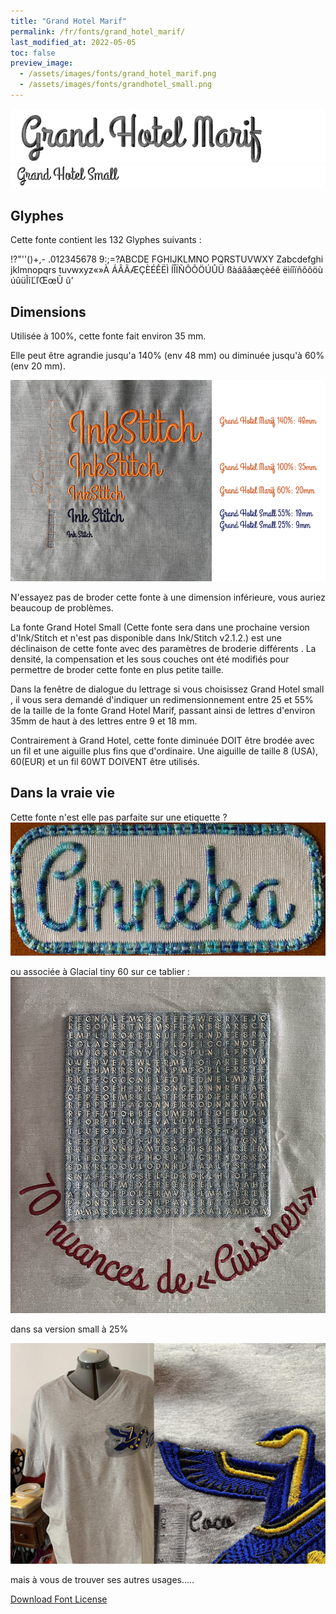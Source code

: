```yaml
---
title: "Grand Hotel Marif"
permalink: /fr/fonts/grand_hotel_marif/
last_modified_at: 2022-05-05
toc: false
preview_image: 
  - /assets/images/fonts/grand_hotel_marif.png
  - /assets/images/fonts/grandhotel_small.png
---
```

![grand_hotel_marif](/assets/images/fonts/grand_hotel_marif.png)
![grand_hotel_marif](/assets/images/fonts/grandhotel_small.png)


## Glyphes
Cette fonte contient les 132 Glyphes suivants :

!?"''()+,-
.012345678
9:;=?ABCDE
FGHIJKLMNO
PQRSTUVWXY
Zabcdefghi
jklmnopqrs
tuvwxyz«»À
ÁÂÃÆÇÈÉÊËÌ
ÍÎÏÑÔÕÖÚÛÜ
ßàáâãæçèéê
ëìíîïñôõöù
úûüĨĩĽľŒœŨ
ũ’


## Dimensions

Utilisée à 100%, cette fonte fait environ 35 mm.

Elle peut être agrandie jusqu'a 140% (env 48 mm) ou diminuée jusqu'à 60% (env 20 mm).

![Dimensions Grand Hotel](/assets/images/fonts/Sizing/grandhotelsizing.jpg)

N'essayez pas de broder cette fonte à une dimension inférieure, vous auriez beaucoup de problèmes. 

La fonte Grand Hotel Small (Cette fonte sera dans une prochaine version d'Ink/Stitch et n'est pas disponible dans Ink/Stitch v2.1.2.) est une déclinaison de cette fonte avec des paramètres de broderie différents . La densité, la compensation et les sous couches ont été modifiés pour permettre de broder cette fonte en plus petite taille.

Dans la fenêtre de dialogue du lettrage si vous choisissez Grand Hotel small , il vous sera demandé d'indiquer un redimensionnement entre 25 et 55% de la taille de la fonte Grand Hotel Marif, passant ainsi de lettres d'environ 35mm de haut à des lettres entre 9 et 18 mm.

Contrairement à Grand Hotel, cette fonte diminuée DOIT être brodée avec un fil et une aiguille plus fins que d'ordinaire. Une aiguille de taille 8 (USA), 60(EUR) et un fil 60WT DOIVENT être utilisés.



## Dans la vraie vie

Cette fonte n'est elle pas parfaite sur une etiquette ?
![Etiquette](/assets/images/fonts/grandhotel2.jpg)

ou associée à Glacial tiny 60 sur ce tablier :
![Tablier](/assets/images/fonts/glacialgrandhotel.jpg)

dans sa version small à 25%

![Tshirt ](/assets/images/fonts/grandhotel_small_3.jpg)




mais à vous de trouver ses autres usages.....

[Download Font License](https://github.com/inkstitch/inkstitch/tree/main/fonts/grand_hotel_marif/LICENSE)
